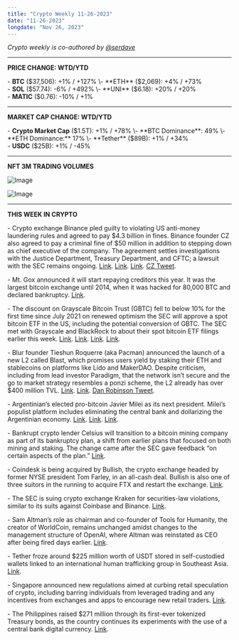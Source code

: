 ```yaml
---
title: "Crypto Weekly 11-26-2023"
date: "11-26-2023"
longdate: "Nov 26, 2023"
---
```


*Crypto weekly is co-authored by [@serdave](https://twitter.com/serdave_eth)*



---

**PRICE CHANGE: WTD/YTD**

\- **BTC** ($37,506): +1% / +127%  
\- **ETH** ($2,069): +4% / +73%  
\- **SOL** ($57.74): -6% / +492%  
\- **UNI** ($6.18): +20% / +20%  
\- **MATIC** ($0.76): -10% / +1%



---

**MARKET CAP CHANGE: WTD/YTD**

\- **Crypto Market Cap** ($1.5T): +1% / +78%  
\- **BTC Dominance**: 49%  
\- **ETH Dominance:** 17%  
\- **Tether** ($89B): +1% / +34%  
\- **USDC** ($25B): +1% / -45%



---

**NFT 3M TRADING VOLUMES**

![Image](/images/11-26-2023-1.png)

![Image](/images/11-26-2023-2.png)

---

**THIS WEEK IN CRYPTO**

\- Crypto exchange Binance pled guilty to violating US anti-money laundering rules and agreed to pay $4.3 billion in fines. Binance founder CZ also agreed to pay a criminal fine of $50 million in addition to stepping down as chief executive of the company. The agreement settles investigations with the Justice Department, Treasury Department, and CFTC; a lawsuit with the SEC remains ongoing. [Link](https://www.nytimes.com/2023/11/21/technology/binance-changpeng-zhao-pleads-guilty.html). [Link](https://www.wsj.com/finance/currencies/binance-ceo-changpeng-zhao-step-down-plead-guilty-01f72a40). [Link](https://www.reuters.com/technology/crypto-exchange-binance-sees-outflows-956-mln-last-24-hours-nansen-2023-11-22/). [CZ Tweet](https://x.com/cz_binance/status/1727063503125766367?s=20).   
  
\- Mt. Gox announced it will start repaying creditors this year. It was the largest bitcoin exchange until 2014, when it was hacked for 80,000 BTC and declared bankruptcy. [Link](https://www.theblock.co/post/264227/mt-gox-to-start-repaying-creditors-in-cash-shortly-this-year-trustee-says).   
  
\- The discount on Grayscale Bitcoin Trust (GBTC) fell to below 10% for the first time since July 2021 on renewed optimism the SEC will approve a spot bitcoin ETF in the US, including the potential conversion of GBTC. The SEC met with Grayscale and BlackRock to about their spot bitcoin ETF filings earlier this week. [Link](https://www.coindesk.com/markets/2023/11/24/grayscales-gbtc-discount-to-nav-at-narrowest-since-july-2021-on-etf-optimism/). [Link](https://www.theblock.co/post/264464/gbtc-discount-to-nav-falls-below-10-per-cent). [Link](https://decrypt.co/207009/grayscale-met-with-sec-to-discuss-spot-bitcoin-etf-bid/). [Link](https://decrypt.co/206500/bitcoin-etf-sec-delays-approval-window/).   
  
\- Blur founder Tieshun Roquerre (aka Pacman) announced the launch of a new L2 called Blast, which promises users yield by staking their ETH and stablecoins on platforms like Lido and MakerDAO. Despite criticism, including from lead investor Paradigm, that the network isn’t secure and the go to market strategy resembles a ponzi scheme, the L2 already has over $400 million TVL. [Link](https://www.theblock.co/post/263926/blur-ethereum-layer-2-blast-live-20-million-raise). [Link](https://decrypt.co/207489/ethereum-layer-2-blast-has-400-million-locked-in-just-4-days-despite-concerns/). [Dan Robinson Tweet](https://x.com/danrobinson/status/1728817674543862023?s=20).  
  
\- Argentinian’s elected pro-bitcoin Javier Milei as its next president. Milei’s populist platform includes eliminating the central bank and dollarizing the Argentinian economy. [Link](https://www.bloomberg.com/news/articles/2023-08-14/argentine-markets-brace-for-turmoil-on-populist-s-election-upset). [Link](https://www.coindesk.com/markets/2023/11/20/javier-milei-wins-argentine-presidency-bitcoin-gains-nearly-3/). [Link](https://www.reuters.com/world/americas/argentinas-milei-says-shutting-central-bank-non-negotiable-2023-11-24/).   
  
\- Bankrupt crypto lender Celsius will transition to a bitcoin mining company as part of its bankruptcy plan, a shift from earlier plans that focused on both mining and staking. The change came after the SEC gave feedback “on certain aspects of the plan.” [Link](https://www.coindesk.com/policy/2023/11/21/celsius-to-transition-to-mining-only-newco-after-sec-feedback-in-updated-bankruptcy-plan/).   
  
\- Coindesk is being acquired by Bullish, the crypto exchange headed by former NYSE president Tom Farley, in an all-cash deal. Bullish is also one of three suitors in the running to acquire FTX and restart the exchange. [Link](https://www.wsj.com/finance/currencies/company-led-by-former-nyse-president-buys-crypto-news-site-coindesk-af3b5cc2).   
  
\- The SEC is suing crypto exchange Kraken for securities-law violations, similar to its suits against Coinbase and Binance. [Link](https://www.bloomberg.com/news/articles/2023-11-20/sec-accuses-crypto-s-kraken-of-operating-unregistered-exchange).   
  
\- Sam Altman’s role as chairman and co-founder of Tools for Humanity, the creator of WorldCoin, remains unchanged amidst changes to the management structure of OpenAI, where Altman was reinstated as CEO after being fired days earlier. [Link](https://techcrunch.com/2023/11/21/openai-sam-altman-worldcoin/).   
  
\- Tether froze around $225 million worth of USDT stored in self-custodied wallets linked to an international human trafficking group in Southeast Asia. [Link](https://www.theblock.co/post/263802/tether-freezes-225-million-worth-of-stolen-usdt-after-doj-investigation).   
  
\- Singapore announced new regulations aimed at curbing retail speculation of crypto, including barring individuals from leveraged trading and any incentives from exchanges and apps to encourage new retail traders. [Link](https://www.bloomberg.com/news/articles/2023-11-23/singapore-plans-more-rules-to-curb-retail-crypto-speculation).   
  
\- The Philippines raised $271 million through its first-ever tokenized Treasury bonds, as the country continues its experiments with the use of a central bank digital currency. [Link](https://www.bloomberg.com/news/articles/2023-11-21/philippines-eyes-use-of-digital-currency-in-sovereign-bond-sales).
